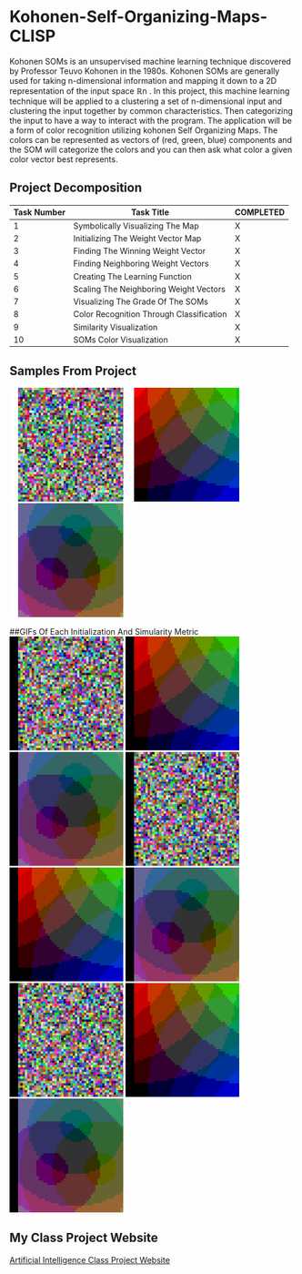 # Kohonen-Self-Organizing-Maps-CLISP
Kohonen SOMs is an unsupervised machine learning technique discovered by Professor Teuvo Kohonen in the 1980s. Kohonen SOMs are generally used for taking n-dimensional information and mapping it down to a 2D representation of the input space ℝn . In this project, this machine learning technique will be applied to a clustering a set of n-dimensional input and clustering the input together by common characteristics. Then categorizing the input to have a way to interact with the program. The application will be a form of color recognition utilizing kohonen Self Organizing Maps. The colors can be represented as vectors of (red, green, blue) components and the SOM will categorize the colors and you can then ask what color a given color vector best represents.

## Project Decomposition
Task Number | Task Title | COMPLETED
----------- | ---------- | ---------
1 | Symbolically Visualizing The Map | X
2 | Initializing The Weight Vector Map | X
3 | Finding The Winning Weight Vector | X
4 | Finding Neighboring Weight Vectors | X
5 | Creating The Learning Function | X
6 | Scaling The Neighboring Weight Vectors | X
7 | Visualizing The Grade Of The SOMs | X
8 | Color Recognition Through Classification | X
9 | Similarity Visualization | X
10 | SOMs Color Visualization | X

## Samples From Project
![GitHub Logo](./Visuals/random.png)
![GitHub Logo](./Visuals/corner.png)
![GitHub Logo](./Visuals/center.png)

##GIFs Of Each Initialization And Simularity Metric
![Euclidean Distance & Random Initialization](./Visuals/GIFs/ED_init_random.gif)
![Euclidean Distance & Corner Initialization](./Visuals/GIFs/ED_init_corner.gif)
![Euclidean Distance & Center Initialization](./Visuals/GIFs/ED_init_center.gif)
![Cosine Simularity & Random Initialization](./Visuals/GIFs/CS_init_random.gif)
![Cosine Simularity & Corner Initialization](./Visuals/GIFs/CS_init_corner.gif)
![Cosine Simularity & Center Initialization](./Visuals/GIFs/CS_init_center.gif)
![Pearson Correlation Coefficient & Random Initialization](./Visuals/GIFs/PCC_init_random.gif)
![Pearson Correlation Coefficient & Corner Initialization](./Visuals/GIFs/PCC_init_corner.gif)
![Pearson Correlation Coefficient & Center Initialization](./Visuals/GIFs/PCC_init_center.gif)

## My Class Project Website
[Artificial Intelligence Class Project Website](http://cs.oswego.edu/~kzeller/Portfolio/coursework/csc466/AI.html)